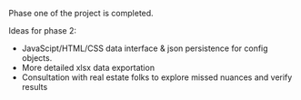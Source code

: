 Phase one of the project is completed.

Ideas for phase 2:
 - JavaScipt/HTML/CSS data interface & 
   json persistence for config objects.
 - More detailed xlsx data exportation
 - Consultation with real estate folks to explore
   missed nuances and verify results
